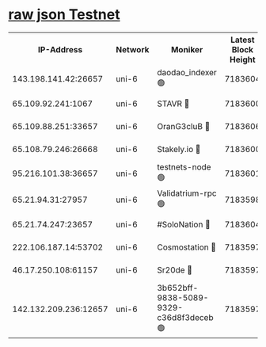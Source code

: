 [raw json Testnet](https://rpc-check.junot.stavr.tech/junot/rpc-junot-result.json)
=


<table><tr><th>IP-Address</th><th>Network</th><th>Moniker</th><th>Latest Block Height</th><th>Earliest Block Height</th><th>Catching Up</th><th>Tx Index</th><th>Voting Power</th><th>Scan Time</th></tr><tr><td>143.198.141.42:26657</td><td>uni-6</td><td>daodao_indexer 🟢</td><td>7183604</td><td>1</td><td>False</td><td>off</td><td>0</td><td>2024-01-19T07:25:16.196770901UTC</td></tr><tr><td>65.109.92.241:1067</td><td>uni-6</td><td>STAVR 🔴</td><td>7183600</td><td>1138541</td><td>False</td><td>on</td><td>6052</td><td>2024-01-19T07:25:03.912748101UTC</td></tr><tr><td>65.109.88.251:33657</td><td>uni-6</td><td>OranG3cluB 🔴</td><td>7183606</td><td>1138541</td><td>False</td><td>on</td><td>11</td><td>2024-01-19T07:25:20.692173672UTC</td></tr><tr><td>65.108.79.246:26668</td><td>uni-6</td><td>Stakely.io 🔴</td><td>7183600</td><td>1570872</td><td>False</td><td>on</td><td>1574932</td><td>2024-01-19T07:25:04.256232211UTC</td></tr><tr><td>95.216.101.38:36657</td><td>uni-6</td><td>testnets-node 🟢</td><td>7183601</td><td>1615130</td><td>False</td><td>on</td><td>0</td><td>2024-01-19T07:25:06.788505335UTC</td></tr><tr><td>65.21.94.31:27957</td><td>uni-6</td><td>Validatrium-rpc 🟢</td><td>7183598</td><td>2943363</td><td>False</td><td>on</td><td>0</td><td>2024-01-19T07:24:59.453881621UTC</td></tr><tr><td>65.21.74.247:23657</td><td>uni-6</td><td>#SoloNation 🔴</td><td>7183604</td><td>5208001</td><td>False</td><td>on</td><td>112</td><td>2024-01-19T07:25:15.356158534UTC</td></tr><tr><td>222.106.187.14:53702</td><td>uni-6</td><td>Cosmostation 🔴</td><td>7183597</td><td>5344501</td><td>False</td><td>on</td><td>110003</td><td>2024-01-19T07:24:56.980214849UTC</td></tr><tr><td>46.17.250.108:61157</td><td>uni-6</td><td>Sr20de 🔴</td><td>7183597</td><td>6419777</td><td>False</td><td>on</td><td>37</td><td>2024-01-19T07:24:51.201621416UTC</td></tr><tr><td>142.132.209.236:12657</td><td>uni-6</td><td>3b652bff-9838-5089-9329-c36d8f3deceb 🟢</td><td>7183597</td><td>7161280</td><td>False</td><td>on</td><td>0</td><td>2024-01-19T07:24:55.620936120UTC</td></tr></table>